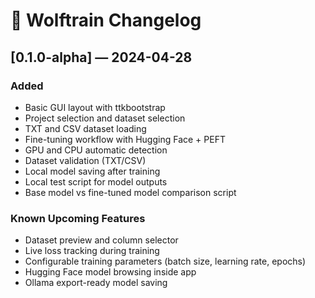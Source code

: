 # 🐺 Wolftrain Changelog

## [0.1.0-alpha] — 2024-04-28

### Added
- Basic GUI layout with ttkbootstrap
- Project selection and dataset selection
- TXT and CSV dataset loading
- Fine-tuning workflow with Hugging Face + PEFT
- GPU and CPU automatic detection
- Dataset validation (TXT/CSV)
- Local model saving after training
- Local test script for model outputs
- Base model vs fine-tuned model comparison script

### Known Upcoming Features
- Dataset preview and column selector
- Live loss tracking during training
- Configurable training parameters (batch size, learning rate, epochs)
- Hugging Face model browsing inside app
- Ollama export-ready model saving
